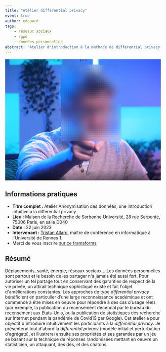 ```yaml
---
title: "Atelier differential privacy"
event: true
author: edouard
tags:
    - réseaux sociaux
    - rgpd
    - données personnelles
abstract: "Atelier d'introduction à la méthode de differential privacy pour utiliser des données personnelles en recherche, animé par Tristan Allard."
---
```


![](anonyme.png)

## Informations pratiques

- **Titre complet :** Atelier Anonymisation des données, une introduction intuitive à la differential privacy
- **Lieu :** Maison de la Recherche de Sorbonne Université, 28 rue Serpente, 75006 Paris, en salle D040
- **Date :** 22 juin 2023
- **Intervenant :** [Tristan Allard](https://people.irisa.fr/Tristan.Allard/), maître de conférence en informatique à l'Université de Rennes 1. 
- Merci de vous inscrire [sur ce framaforms](https://framaforms.org/inscription-atelier-anonymisation-des-donnees-une-introduction-intuitive-a-la-differential-privacy)

## Résumé

Déplacements, santé, énergie, réseaux sociaux... Les données personnelles sont partout et le besoin de les partager n'a jamais été aussi fort. Pour autoriser un tel partage tout en conservant des garanties de respect de la vie privée, un attirail technique sophistiqué existe et fait l'objet d'améliorations constantes. Les approches de type *differential privacy* bénéficient en particulier d’une large reconnaissance académique et ont commencé à être mises en oeuvre pour répondre à des cas d'usage réels (par exemple, la publication du recensement décennal par le bureau du recensement aux États-Unis, ou la publication de statistiques des recherche sur Internet pendant la pandémie de Covid19 par Google). Cet atelier a pour objectif d'introduire intuitivement les participants à la *differential privacy*. Je présenterai tout d'abord la *differential privacy* (modèle initial et perturbation d'agrégats), et illustrerai ensuite ses propriétés et ses garanties par un jeu se basant sur la technique de réponses randomisées mettant en oeuvre un statisticien, un attaquant, des dés, et des chatons.